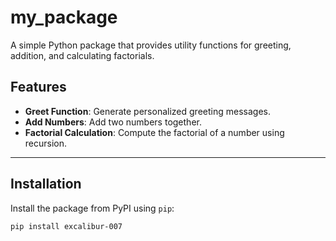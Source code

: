 # my_package

A simple Python package that provides utility functions for greeting, addition, and calculating factorials.

## Features

- **Greet Function**: Generate personalized greeting messages.
- **Add Numbers**: Add two numbers together.
- **Factorial Calculation**: Compute the factorial of a number using recursion.

---

## Installation

Install the package from PyPI using `pip`:

```bash
pip install excalibur-007
